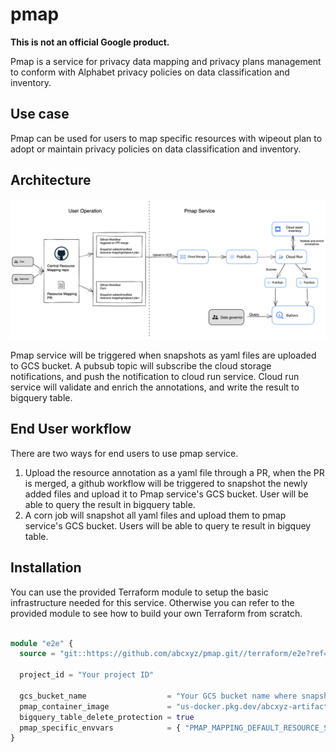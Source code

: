 # pmap

**This is not an official Google product.**

Pmap is a service for privacy data mapping and privacy plans management to
conform with Alphabet privacy policies on data classification and inventory.

## Use case

Pmap can be used for users to map specific resources with wipeout plan to adopt
or maintain privacy policies on data classification and inventory.

## Architecture

![pmap architecture](./docs/assets/pmap-arch.png)

Pmap service will be triggered when snapshots as yaml files are uploaded to GCS
bucket. A pubsub topic will subscribe the cloud storage notifications, and push
the notification to cloud run service. Cloud run service will validate and
enrich the annotations, and write the result to bigquery table.

## End User workflow

There are two ways for end users to use pmap service.

1. Upload the resource annotation as a yaml file through a PR, when the PR is
   merged, a github workflow will be triggered to snapshot the newly added files
   and upload it to Pmap service's GCS bucket. User will be able to query the
   result in bigquery table.
2. A corn job will snapshot all yaml files and upload them to pmap service's GCS
   bucket. Users will be able to query te result in bigquey table.

## Installation

You can use the provided Terraform module to setup the basic infrastructure
needed for this service. Otherwise you can refer to the provided module to see
how to build your own Terraform from scratch.

``` terraform

module "e2e" {
  source = "git::https://github.com/abcxyz/pmap.git//terraform/e2e?ref=main"

  project_id = "Your project ID"

  gcs_bucket_name                  = "Your GCS bucket name where snapshots will be uploaded to"
  pmap_container_image             = "us-docker.pkg.dev/abcxyz-artifacts/docker-images/pmap:0.0.3-amd64" 
  bigquery_table_delete_protection = true
  pmap_specific_envvars            = { "PMAP_MAPPING_DEFAULT_RESOURCE_SCOPE" : The default scope for querying cloud resources, this can be one of the following values: projects/{PROJECT_ID}, projects/{PROJECT_NUMBER}, folders/{FOLDER_NUMBER}, organizations/{ORGNANIZATION_NUMBER}}
}
```
